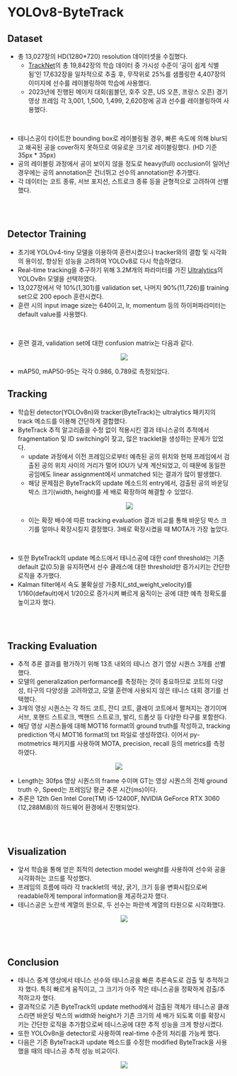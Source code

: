 # YOLOv8-ByteTrack
## Dataset
- 총 13,027장의 HD(1280*720) resolution 데이터셋을 수집했다.
  - [TrackNet](https://nol.cs.nctu.edu.tw:234/open-source/TrackNet)의 총 19,842장의 학습 데이터 중 가시성 수준이 ‘공이 쉽게 식별됨’인 17,632장을 일차적으로 추출 후, 무작위로 25%를 샘플링한 4,407장의 이미지에 선수를 레이블링하여 학습에 사용했다.
  - 2023년에 진행된 메이저 대회(윔블던, 호주 오픈, US 오픈, 프랑스 오픈) 경기 영상 프레임 각 3,001, 1,500, 1,499, 2,620장에 공과 선수를 레이블링하여 사용했다.
<br>

- 테니스공이 타이트한 bounding box로 레이블링될 경우, 빠른 속도에 의해 blur되고 왜곡된 공을 cover하지 못하므로 여유로운 크기로 레이블링했다. (HD 기준 35px * 35px)
- 공의 레이블링 과정에서 공이 보이지 않을 정도로 heavy(full) occlusion이 일어난 경우에는 공의 annotation은 건너뛰고 선수의 annotation만 추가했다.
- 각 데이터는 코트 종류, 서브 포지션, 스트로크 종류 등을 균형적으로 고려하여 선별했다.

<br>  
<br> 

## Detector Training
- 초기에 YOLOv4-tiny 모델을 이용하여 훈련시켰으나 tracker와의 결합 및 시각화의 용이성, 향상된 성능을 고려하여 YOLOv8로 다시 학습하였다.
- Real-time tracking을 추구하기 위해 3.2M개의 파라미터를 가진 [Ultralytics](https://github.com/ultralytics/ultralytics)의 YOLOv8n 모델을 선택하였다.
- 13,027장에서 약 10%(1,301)를 validation set, 나머지 90%(11,726)를 training set으로 200 epoch 훈련시켰다.
- 훈련 시의 input image size는 640이고, lr, momentum 등의 하이퍼파라미터는 default value를 사용했다.
<br>

- 훈련 결과, validation set에 대한 confusion matrix는 다음과 같다. <p align="center"><img src="https://github.com/uomoy/tennis-tracking/assets/55055376/5a7d01ed-aa81-4250-afa0-81f23c980dde"></p> 
- mAP50, mAP50-95는 각각 0.986, 0.789로 측정되었다.

## Tracking
- 학습된 detector(YOLOv8n)와 tracker(ByteTrack)는 ultralytics 패키지의 track 메소드를 이용해 간단하게 결합했다.
- ByteTrack 추적 알고리즘을 수정 없이 적용시킨 결과 테니스공의 추적에서 fragmentation 및 ID switching이 잦고, 많은 tracklet을 생성하는 문제가 있었다.
  - update 과정에서 이전 프레임으로부터 예측된 공의 위치와 현재 프레임에서 검출된 공의 위치 사이의 거리가 멀어 IOU가 낮게 계산되었고, 이 때문에 동일한 공임에도 linear assignment에서 unmatched 되는 결과가 많이 발생했다.
  - 해당 문제점은 ByteTrack의 update 메소드의 entry에서, 검출된 공의 바운딩 박스 크기(width, height)를 세 배로 확장하여 해결할 수 있었다. <p align="center"><img src="https://github.com/uomoy/tennis-tracking/assets/55055376/16327234-5963-41e6-a61e-df1fdad36696"></p>
  - 이는 확장 배수에 따른 tracking evaluation 결과 비교를 통해 바운딩 박스 크기를 얼마나 확장시킬지 결정했다. 3배로 확장시켰을 때 MOTA가 가장 높았다.
<br>

- 또한 ByteTrack의 update 메소드에서 테니스공에 대한 conf threshold는 기존 default 값(0.5)을 유지하면서 선수 클래스에 대한 threshold만 증가시키는 간단한 로직을 추가했다.
- Kalman filter에서 속도 불확실성 가중치(_std_weight_velocity)를 1/160(default)에서 1/20으로 증가시켜 빠르게 움직이는 공에 대한 예측 정확도를 높이고자 했다.

<br>  
<br>  

## Tracking Evaluation
- 추적 추론 결과를 평가하기 위해 13초 내외의 테니스 경기 영상 시퀀스 3개를 선별했다.
- 모델의 generalization performance를 측정하는 것이 중요하므로 코트의 다양성, 타구의 다양성을 고려하였고, 모델 훈련에 사용되지 않은 테니스 대회 경기를 선택했다.
- 3개의 영상 시퀀스는 각 하드 코트, 잔디 코트, 클레이 코트에서 펼쳐지는 경기이며 서브, 포핸드 스트로크, 백핸드 스트로크, 발리, 드롭샷 등 다양한 타구를 포함한다.
- 해당 영상 시퀀스들에 대해 MOT16 format의 ground truth를 작성하고, tracking prediction 역시 MOT16 format의 txt 파일로 생성하였다. 이어서 py-motmetrics 패키지를 사용하여 MOTA, precision, recall 등의 metrics를 측정하였다.
<p align="center"><img src="https://github.com/uomoy/tennis-tracking/assets/55055376/235bb5e5-78d7-4439-b197-ea2cef801a13"></p>

- Length는 30fps 영상 시퀀스의 frame 수이며 GT는 영상 시퀀스의 전체 ground truth 수, Speed는 프레임당 평균 추론 시간(ms)이다.
- 추론은 12th Gen Intel Core(TM) i5-12400F, NVIDIA GeForce RTX 3060 (12,288MiB)의 하드웨어 환경에서 진행되었다.

<br>  
<br>  

## Visualization
- 앞서 학습을 통해 얻은 최적의 detection model weight를 사용하여 선수와 공을 시각화하는 코드를 작성했다.
- 프레임의 흐름에 따라 각 tracklet의 색상, 굵기, 크기 등을 변화시킴으로써 readable하게 temporal information을 제공하고자 했다.
- 테니스공은 노란색 계열의 원으로, 두 선수는 파란색 계열의 타원으로 시각화했다.<p align="center"><img src="https://github.com/uomoy/tennis-tracking/assets/55055376/df14a71e-2ecb-4d11-aea8-48fbbb9bf139"></p>


<br>  
<br>  

## Conclusion
- 테니스 중계 영상에서 테니스 선수와 테니스공을 빠른 추론속도로 검출 및 추적하고자 했다. 특히 빠르게 움직이고, 그 크기가 아주 작은 테니스공을 정확하게 검출/추적하고자 했다.
- 결과적으로 기존 ByteTrack의 update method에서 검출된 객체가 테니스공 클래스라면 바운딩 박스의 width와 height가 기존 크기의 세 배가 되도록 이를 확장시키는 간단한 로직을 추가함으로써 테니스공에 대한 추적 성능을 크게 향상시켰다.
- 또한 YOLOv8n을 detector로 사용하여 real-time 수준의 처리를 가능케 했다.
- 다음은 기존 ByteTrack과 update 메소드를 수정한 modified ByteTrack을 사용했을 때의 테니스공 추적 성능 비교이다. <p align="center"><img src="https://github.com/uomoy/tennis-tracking/assets/55055376/15796baf-7e49-40a6-9ede-ce8e7cf8c6bd"></p>


<br>  
<br>  

